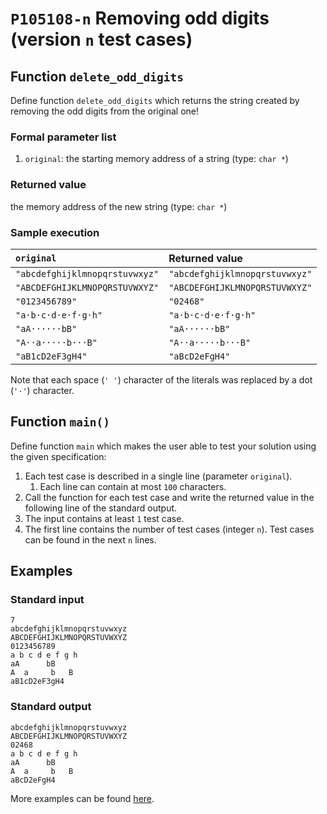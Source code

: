 # `P105108-n` Removing odd digits (version `n` test cases)

## Function `delete_odd_digits`

Define function `delete_odd_digits` which returns the string created by removing the odd digits from the original one!

### Formal parameter list

1. `original`: the starting memory address of a string (type: `char *`)

### Returned value

the memory address of the new string (type: `char *`)

### Sample execution

| `original` | Returned value | 
| :--- | :--- | 
| `"abcdefghijklmnopqrstuvwxyz"` | `"abcdefghijklmnopqrstuvwxyz"` |
| `"ABCDEFGHIJKLMNOPQRSTUVWXYZ"` | `"ABCDEFGHIJKLMNOPQRSTUVWXYZ"` |
| `"0123456789"` | `"02468"` |
| `"a·b·c·d·e·f·g·h"` | `"a·b·c·d·e·f·g·h"` |
| `"aA······bB"` | `"aA······bB"` |
| `"A··a·····b···B"` | `"A··a·····b···B"` |
| `"aB1cD2eF3gH4"` | `"aBcD2eFgH4"` |

Note that each space (`' '`) character of the literals was replaced by a dot (`'·'`) character.

## Function `main()`

Define function `main` which makes the user able to test your solution using the given specification:

1. Each test case is described in a single line (parameter `original`).
    1. Each line can contain at most `100` characters.
1. Call the function for each test case and write the returned value in the following line of the standard output.
1. The input contains at least `1` test case.
1. The first line contains the number of test cases (integer `n`). Test cases can be found in the next `n` lines.

## Examples

### Standard input

```
7
abcdefghijklmnopqrstuvwxyz
ABCDEFGHIJKLMNOPQRSTUVWXYZ
0123456789
a b c d e f g h
aA      bB
A  a     b   B
aB1cD2eF3gH4
```

### Standard output

```
abcdefghijklmnopqrstuvwxyz
ABCDEFGHIJKLMNOPQRSTUVWXYZ
02468
a b c d e f g h
aA      bB
A  a     b   B
aBcD2eFgH4
```

More examples can be found [here](./P105108).